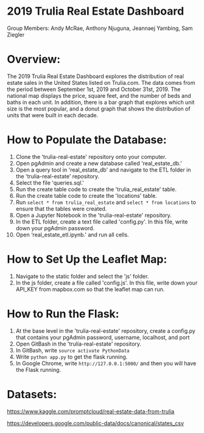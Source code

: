 # 2019 Trulia Real Estate Dashboard
Group Members: Andy McRae, Anthony Njuguna, Jeannaej Yambing, Sam Ziegler

# Overview:
The 2019 Trulia Real Estate Dashboard explores the distribution of real estate sales in the United States listed on Trulia.com. 
 The data comes from the period between September 1st, 2019 and October 31st, 2019. The national map displays the price, square feet, and the number of beds and baths in each unit. 
 In addition, there is a bar graph that explores which unit size is the most popular,
 and a donut graph that shows the distribution of units that were built in each decade.

# How to Populate the Database:
1.	Clone the 'trulia-real-estate' repository onto your computer.
2.	Open pgAdmin and create a new database called 'real_estate_db.'
3.	Open a query tool in 'real_estate_db' and navigate to the ETL folder in the 'trulia-real-estate' repository.
4.	Select the file 'queries.sql.'
5.	Run the create table code to create the 'trulia_real_estate' table. 
6.	Run the create table code to create the 'locations' table.
7.	Run `select * from trulia_real_estate` and `select * from locations` to ensure that the tables were created.
8.	Open a Jupyter Notebook in the 'trulia-real-estate' repository. 
9.  In the ETL folder, create a text file called 'config.py'. In this file, write down your pgAdmin password.
10.	Open ‘real_estate_etl.ipynb.' and run all cells.

# How to Set Up the Leaflet Map:
1. Navigate to the static folder and select the 'js' folder.
2. In the js folder, create a file called 'config.js'. In this file, write down your API_KEY from mapbox.com so that the leaflet map can run.

# How to Run the Flask:
1. At the base level in the 'trulia-real-estate' repository, create a config.py that contains your pgAdmin password, username, localhost, and port
2. Open GitBash in the 'trulia-real-estate' repository.
3. In GitBash, write `source activate PythonData`
4. Write `python app.py` to get the flask running.
5. In Google Chrome, write `http://127.0.0.1:5000/` and then you will have the Flask running. 

# Datasets: 
https://www.kaggle.com/promptcloud/real-estate-data-from-trulia 

https://developers.google.com/public-data/docs/canonical/states_csv

